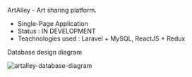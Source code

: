 ArtAlley - Art sharing platform.
- Single-Page Application
- Status : IN DEVELOPMENT
- Teachnologies used : Laravel + MySQL, ReactJS + Redux

Database design diagram

![artalley-database-diagram](https://user-images.githubusercontent.com/61373631/110981231-70c31480-8399-11eb-9046-7390d20515a3.png)
